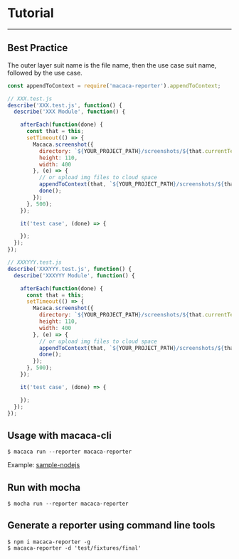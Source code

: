 # Tutorial

---

## Best Practice

The outer layer suit name is the file name, then the use case suit name, followed by the use case.

```javascript
const appendToContext = require('macaca-reporter').appendToContext;

// XXX.test.js
describe('XXX.test.js', function() {
  describe('XXX Module', function() {

    afterEach(function(done) {
      const that = this;
      setTimeout(() => {
        Macaca.screenshot({
          directory: `${YOUR_PROJECT_PATH}/screenshots/${that.currentTest.title}.png`,
          height: 110,
          width: 400
        }, (e) => {
          // or upload img files to cloud space
          appendToContext(that, `${YOUR_PROJECT_PATH}/screenshots/${that.currentTest.title}.png`);
          done();
        });
      }, 500);
    });

    it('test case', (done) => {

    });
  });
});

// XXXYYY.test.js
describe('XXXYYY.test.js', function() {
  describe('XXXYYY Module', function() {

    afterEach(function(done) {
      const that = this;
      setTimeout(() => {
        Macaca.screenshot({
          directory: `${YOUR_PROJECT_PATH}/screenshots/${that.currentTest.title}.png`,
          height: 110,
          width: 400
        }, (e) => {
          // or upload img files to cloud space
          appendToContext(that, `${YOUR_PROJECT_PATH}/screenshots/${that.currentTest.title}.png`);
          done();
        });
      }, 500);
    });

    it('test case', (done) => {

    });
  });
});

```

## Usage with macaca-cli

```
$ macaca run --reporter macaca-reporter
```

Example: [sample-nodejs](https://github.com/macaca-sample/sample-nodejs)


## Run with mocha

```
$ mocha run --reporter macaca-reporter
```

## Generate a reporter using command line tools

```
$ npm i macaca-reporter -g
$ macaca-reporter -d 'test/fixtures/final'
```

